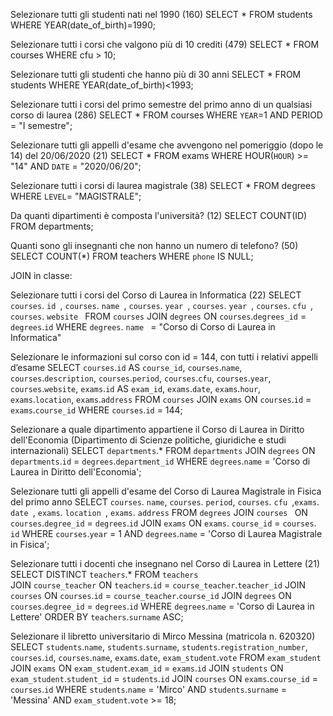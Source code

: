 Selezionare tutti gli studenti nati nel 1990 (160)
SELECT \* FROM students WHERE YEAR(date_of_birth)=1990;

Selezionare tutti i corsi che valgono più di 10 crediti (479)
SELECT \* FROM courses WHERE cfu > 10;

Selezionare tutti gli studenti che hanno più di 30 anni
SELECT \* FROM students WHERE YEAR(date_of_birth)<1993;

Selezionare tutti i corsi del primo semestre del primo anno di un qualsiasi corso di laurea (286)
SELECT \* FROM courses WHERE `YEAR`=1 AND PERIOD = "I semestre";

Selezionare tutti gli appelli d'esame che avvengono nel pomeriggio (dopo le 14) del 20/06/2020 (21)
SELECT \* FROM exams WHERE HOUR(`HOUR`) >= "14" AND `DATE` = "2020/06/20";

Selezionare tutti i corsi di laurea magistrale (38)
SELECT \* FROM degrees WHERE `LEVEL`= "MAGISTRALE";

Da quanti dipartimenti è composta l'università? (12)
SELECT COUNT(ID) FROM departments;

Quanti sono gli insegnanti che non hanno un numero di telefono? (50)
SELECT COUNT(\*) FROM teachers WHERE `phone` IS NULL;

JOIN in classe:

Selezionare tutti i corsi del Corso di Laurea in Informatica (22)
SELECT `courses`. `id `, `courses`. `name `, `courses`. `year `, `courses`. `year `, `courses`. `cfu `, `courses`. `website ` FROM `courses` JOIN `degrees` ON `courses`.`degrees_id` = `degrees`.`id` WHERE `degrees`. `name ` = "Corso di Corso di Laurea in Informatica"

Selezionare le informazioni sul corso con id = 144, con tutti i relativi appelli d’esame
SELECT `courses`.`id` AS `course_id`, `courses`.`name`, `courses`.`description`, `courses`.`period`, `courses`.`cfu`, `courses`.`year`, `courses`.`website`, `exams`.`id` AS `exam_id`, `exams`.`date`, `exams`.`hour`, `exams`.`location`, `exams`.`address`
FROM `courses`
JOIN `exams` ON `courses`.`id` = `exams`.`course_id`
WHERE `courses`.`id` = 144;

Selezionare a quale dipartimento appartiene il Corso di Laurea in Diritto
dell'Economia (Dipartimento di Scienze politiche, giuridiche e studi internazionali)
SELECT `departments`.\* FROM `departments` JOIN `degrees` ON `departments`.`id` = `degrees`.`department_id` WHERE `degrees`.`name` = 'Corso di Laurea in Diritto dell\'Economia';

Selezionare tutti gli appelli d'esame del Corso di Laurea Magistrale in Fisica del
primo anno
SELECT `courses`. `name`, `courses`. `period`, `courses`. `cfu `,`exams`. `date `, `exams`. `location `, `exams`. `address` FROM `degrees` JOIN `courses ` ON `courses`.`degree_id` = `degrees`.`id` JOIN `exams` ON `exams`. `course_id` = `courses`. `id` WHERE `courses`.`year` = 1 AND `degrees`.`name` = 'Corso di Laurea Magistrale in Fisica';

Selezionare tutti i docenti che insegnano nel Corso di Laurea in Lettere (21)
SELECT DISTINCT `teachers`.\*
FROM `teachers`  
JOIN `course_teacher` ON `teachers`.`id` = `course_teacher`.`teacher_id`
JOIN `courses` ON `courses`.`id` = `course_teacher`.`course_id`
JOIN `degrees` ON `courses`.`degree_id` = `degrees`.`id`
WHERE `degrees`.`name` = 'Corso di Laurea in Lettere'
ORDER BY `teachers`.`surname` ASC;

Selezionare il libretto universitario di Mirco Messina (matricola n. 620320)
SELECT `students`.`name`, `students`.`surname`, `students`.`registration_number`, `courses`.`id`, `courses`.`name`, `exams`.`date`, `exam_student`.`vote`
FROM `exam_student`
JOIN `exams` ON `exam_student`.`exam_id` = `exams`.`id`
JOIN `students` ON `exam_student`.`student_id` = `students`.`id`
JOIN `courses` ON `exams`.`course_id` = `courses`.`id`
WHERE `students`.`name` = 'Mirco' AND `students`.`surname` = 'Messina'
AND `exam_student`.`vote` >= 18;
